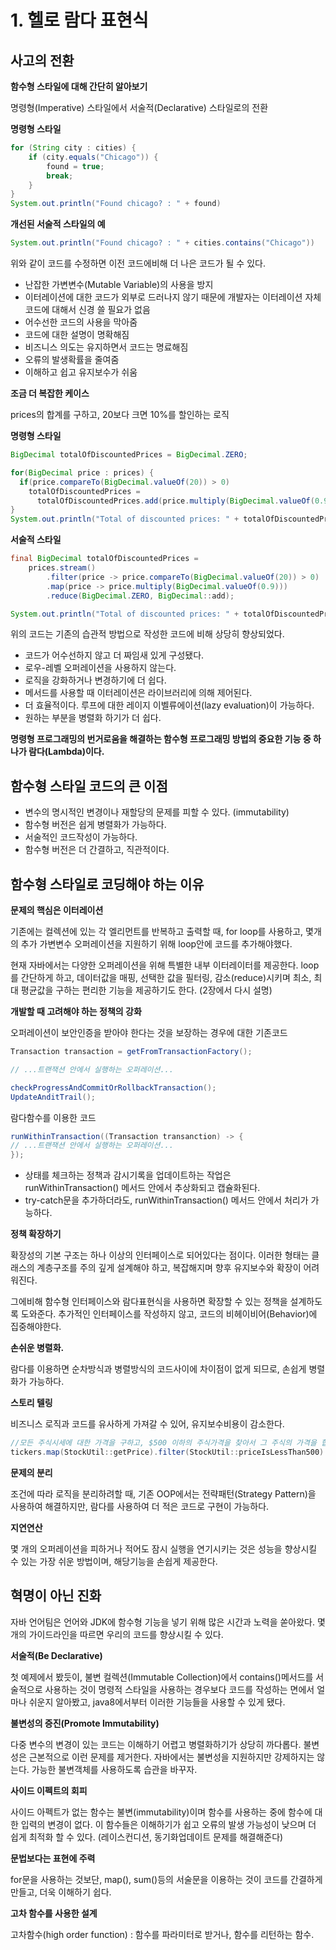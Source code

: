 # 1. 헬로 람다 표현식

## 사고의 전환

**함수형 스타일에 대해 간단히 알아보기**

명령형\(Imperative\) 스타일에서 서술적\(Declarative\) 스타일로의 전환

**명령형 스타일**

```java
for (String city : cities) {
    if (city.equals("Chicago")) {
        found = true;
        break;
    }
}
System.out.println("Found chicago? : " + found)
```

**개선된 서술적 스타일의 예**

```java
System.out.println("Found chicago? : " + cities.contains("Chicago"))
```

위와 같이 코드를 수정하면 이전 코드에비해 더 나은 코드가 될 수 있다.

* 난잡한 가변변수\(Mutable Variable\)의 사용을 방지
* 이터레이션에 대한 코드가 외부로 드러나지 않기 때문에 개발자는 이터레이션 자체 코드에 대해서 신경 쓸 필요가 없음
* 어수선한 코드의 사용을 막아줌
* 코드에 대한 설명이 명확해짐
* 비즈니스 의도는 유지하면서 코드는 명료해짐
* 오류의 발생확률을 줄여줌
* 이해하고 쉽고 유지보수가 쉬움

**조금 더 복잡한 케이스**

prices의 합계를 구하고, 20보다 크면 10%를 할인하는 로직

**명령형 스타일**

```java
BigDecimal totalOfDiscountedPrices = BigDecimal.ZERO;

for(BigDecimal price : prices) {
  if(price.compareTo(BigDecimal.valueOf(20)) > 0) 
    totalOfDiscountedPrices = 
      totalOfDiscountedPrices.add(price.multiply(BigDecimal.valueOf(0.9)));
}
System.out.println("Total of discounted prices: " + totalOfDiscountedPrices);
```

**서술적 스타일**

```java
final BigDecimal totalOfDiscountedPrices = 
    prices.stream()
        .filter(price -> price.compareTo(BigDecimal.valueOf(20)) > 0)
        .map(price -> price.multiply(BigDecimal.valueOf(0.9)))
        .reduce(BigDecimal.ZERO, BigDecimal::add);

System.out.println("Total of discounted prices: " + totalOfDiscountedPrices);
```

위의 코드는 기존의 습관적 방법으로 작성한 코드에 비해 상당히 향상되었다.

* 코드가 어수선하지 않고 더 짜임새 있게 구성됐다.
* 로우-레벨 오퍼레이션을 사용하지 않는다.
* 로직을 강화하거나 변경하기에 더 쉽다.
* 메서드를 사용할 때 이터레이션은 라이브러리에 의해 제어된다.
* 더 효율적이다. 루프에 대한 레이지 이벨류에이션\(lazy evaluation\)이 가능하다.
* 원하는 부분을 병렬화 하기가 더 쉽다.

**명령형 프로그래밍의 번거로움을 해결하는 함수형 프로그래밍 방법의 중요한 기능 중 하나가 람다\(Lambda\)이다.**

## 함수형 스타일 코드의 큰 이점

* 변수의 명시적인 변경이나 재할당의 문제를 피할 수 있다. \(immutability\)
* 함수형 버전은 쉽게 병렬화가 가능하다.
* 서술적인 코드작성이 가능하다.
* 함수형 버전은 더 간결하고, 직관적이다. 

## 함수형 스타일로 코딩해야 하는 이유

**문제의 핵심은 이터레이션**

기존에는 컬렉션에 있는 각 엘리먼트를 반복하고 출력할 때, for loop를 사용하고, 몇개의 추가 가변변수 오퍼레이션을 지원하기 위해 loop안에 코드를 추가해야했다.

현재 자바에서는 다양한 오퍼레이션을 위해 특별한 내부 이터레이터를 제공한다. loop를 간단하게 하고, 데이터값을 매핑, 선택한 값을 필터링, 감소\(reduce\)시키며 최소, 최대 평균값을 구하는 편리한 기능을 제공하기도 한다. \(2장에서 다시 설명\)

**개발할 때 고려해야 하는 정책의 강화**

오퍼레이션이 보안인증을 받아야 한다는 것을 보장하는 경우에 대한 기존코드

```java
Transaction transaction = getFromTransactionFactory();

// ...트랜잭션 안에서 실행하는 오퍼레이션...

checkProgressAndCommitOrRollbackTransaction();
UpdateAnditTrail();
```

람다함수를 이용한 코드

```java
runWithinTransaction((Transaction transanction) -> {
// ...트랜잭션 안에서 실행하는 오퍼레이션...
});
```

* 상태를 체크하는 정책과 감시기록을 업데이트하는 작업은 runWithinTransaction\(\) 메서드 안에서 추상화되고 캡슐화된다.
* try-catch문을 추가하더라도, runWithinTransaction\(\) 메서드 안에서 처리가 가능하다.



**정책 확장하기**

확장성의 기본 구조는 하나 이상의 인터페이스로 되어있다는 점이다. 이러한 형태는 클래스의 계층구조를 주의 깊게 설계해야 하고, 복잡해지며 향후 유지보수와 확장이 어려워진다.

그에비해 함수형 인터페이스와 람다표현식을 사용하면 확장할 수 있는 정책을 설계하도록 도와준다. 추가적인 인터페이스를 작성하지 않고, 코드의 비헤이비어\(Behavior\)에 집중해야한다.

**손쉬운 병렬화.**

람다를 이용하면 순차방식과 병렬방식의 코드사이에 차이점이 없게 되므로, 손쉽게 병렬화가 가능하다.

**스토리 텔링**

비즈니스 로직과 코드를 유사하게 가져갈 수 있어, 유지보수비용이 감소한다.

```java
//모든 주식시세에 대한 가격을 구하고, $500 이하의 주식가격을 찾아서 그 주식의 가격을 합산하라.
tickers.map(StockUtil::getPrice).filter(StockUtil::priceIsLessThan500).sum()
```

**문제의 분리**

조건에 따라 로직을 분리하려할 때, 기존 OOP에서는 전략패턴\(Strategy Pattern\)을 사용하여  해결하지만, 람다를 사용하여 더 적은 코드로 구현이 가능하다.

**지연연산**

몇 개의 오퍼레이션을 피하거나 적어도 잠시 실행을 연기시키는 것은 성능을 향상시킬 수 있는 가장 쉬운 방법이며, 해당기능을 손쉽게 제공한다.



## 혁명이 아닌 진화

자바 언어팀은 언어와 JDK에 함수형 기능을 넣기 위해 많은 시간과 노력을 쏟아왔다. 몇개의 가이드라인을 따르면 우리의 코드를 향상시킬 수 있다.

**서술적\(Be Declarative\)**

첫 예제에서 봤듯이, 불변 컬렉션\(Immutable Collection\)에서 contains\(\)메서드를 서술적으로 사용하는 것이 명령적 스타일을 사용하는 경우보다 코드를 작성하는 면에서 얼마나 쉬운지 알아봤고, java8에서부터 이러한 기능들을 사용할 수 있게 됐다.

**불변성의 증진\(Promote Immutability\)**

다중 변수의 변경이 있는 코드는 이해하기 어렵고 병렬화하기가 상당히 까다롭다. 불변성은 근본적으로 이런 문제를 제거한다. 자바에서는 불변성을 지원하지만 강제하지는 않는다. 가능한 불변객체를 사용하도록 습관을 바꾸자.

**사이드 이펙트의 회피**

사이드 아펙트가 없는 함수는 불변\(immutability\)이며 함수를 사용하는 중에 함수에 대한 입력의 변경이 없다. 이 함수들은 이해하기가 쉽고 오류의 발생 가능성이 낮으며 더 쉽게 최적화 할 수 있다. \(레이스컨디션, 동기화업데이트 문제를 해결해준다\)

**문법보다는 표현에 주력**

for문을 사용하는 것보단, map\(\), sum\(\)등의 서술문을 이용하는 것이 코드를 간결하게 만들고, 더욱 이해하기 쉽다.

**고차 함수를 사용한 설계**

고차함수\(high order function\) : 함수를 파라미터로 받거나, 함수를 리턴하는 함수.









